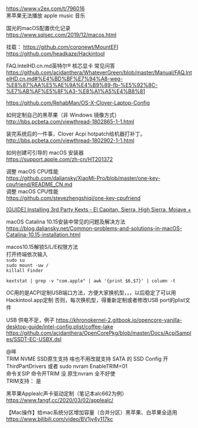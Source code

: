 https://www.v2ex.com/t/796016  
黑苹果无法播放 apple music 音乐  

国光的macOS配置优化记录  
https://www.sqlsec.com/2019/12/macos.html



挂载： 
https://github.com/corpnewt/MountEFI  
https://github.com/headkaze/Hackintool  


FAQ.IntelHD.cn.md英特尔® 核芯显卡 常见问答
https://github.com/acidanthera/WhateverGreen/blob/master/Manual/FAQ.IntelHD.cn.md#%E4%BD%BF%E7%94%A8-weg-%E8%87%AA%E5%AE%9A%E4%B9%89-fb-%E5%92%8C-%E7%AB%AF%E5%8F%A3-%E8%A1%A5%E4%B8%81


https://github.com/RehabMan/OS-X-Clover-Laptop-Config  

如何定制自己的黑苹果（非 Windows 镜像方式）  
http://bbs.pcbeta.com/viewthread-1802865-1-1.html  

装完系统后的一件事，Clover Acpi hotpatch给机器打补丁。   
http://bbs.pcbeta.com/viewthread-1802902-1-1.html  

如何创建可引导的 macOS 安装器  
https://support.apple.com/zh-cn/HT201372  

调整 macOS CPU性能  
https://github.com/daliansky/XiaoMi-Pro/blob/master/one-key-cpufriend/README_CN.md  
调整 macOS CPU性能  
https://github.com/stevezhengshiqi/one-key-cpufriend  


[[GUIDE] Installing 3rd Party Kexts - El Capitan, Sierra, High Sierra, Mojave +](https://www.tonymacx86.com/threads/guide-installing-3rd-party-kexts-el-capitan-sierra-high-sierra-mojave.268964/)  


macOS Catalina 10.15安装中常见的问题及解决方法  
https://blog.daliansky.net/Common-problems-and-solutions-in-macOS-Catalina-10.15-installation.html  


macos10.15解锁S/L/E权限方法  
打开终端依次输入  
`sudo su`  
`sudo mount -uw /`  
`killall Finder`  
 
`kextstat | grep -v "com.apple" | awk '{print $6,$7}' | column -t`




OC用的是ACPI定制USB端口方法，方便大家换机型，，，以后稳定了可以用Hackintool.app定制
否则，每次换机型，得重新定制或者修改USB port的plist文件  


USB 供电不足，例子
https://khronokernel-2.gitbook.io/opencore-vanilla-desktop-guide/intel-config.plist/coffee-lake  
https://github.com/acidanthera/OpenCorePkg/blob/master/Docs/AcpiSamples/SSDT-EC-USBX.dsl

@哞  
TRIM NVME SSD原生支持 啥也不用改就支持  SATA 的 SSD Config 开 ThirdPartDrivers 或者  sudo nvram EnableTRIM=01  
命令关SIP 命令开TRIM 没 原生nvram 全不好使  
TRIM支持：	是  


黑苹果Applealc声卡驱动定制（笔记本alc662为例）  
https://www.fangf.cc/2020/03/02/applealc/  


【Mac操作】给mac系统分区增加容量（合并分区）黑苹果、白苹果全适用  
https://www.bilibili.com/video/BV1jy4y117kc  
